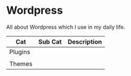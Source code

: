 # Wordpress
All about Wordpress which I use in my daily life.

Cat | Sub Cat | Description
---|---|---
Plugins | 
 | |
Themes | |
